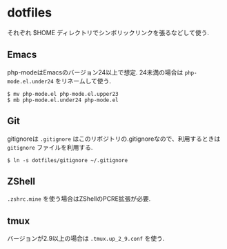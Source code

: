 # dotfiles

それぞれ $HOME ディレクトリでシンボリックリンクを張るなどして使う.

## Emacs

php-modeはEmacsのバージョン24以上で想定.
24未満の場合は `php-mode.el.under24` をリネームして使う.

```
$ mv php-mode.el php-mode.el.upper23
$ mb php-mode.el.under24 php-mode.el
```

## Git

gitignoreは `.gitignore` はこのリポジトリの.gitignoreなので、利用するときは `gitignore` ファイルを利用する.

```
$ ln -s dotfiles/gitignore ~/.gitignore
```

## ZShell

`.zshrc.mine` を使う場合はZShellのPCRE拡張が必要.


## tmux

バージョンが2.9以上の場合は `.tmux.up_2_9.conf` を使う.

